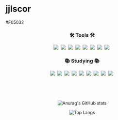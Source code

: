 # jjlscor

#F05032

<h3 align="center">🛠 Tools 🛠</h3>
<div align="center">
  <img src="https://img.shields.io/badge/c-20232a.svg?style=for-the-badge&logo=c&logoColor=A8B9CC" />&nbsp
  <img src="https://img.shields.io/badge/c++-20232a.svg?style=for-the-badge&logo=cplusplus&logoColor=00599C" />&nbsp
  <img src="https://img.shields.io/badge/html-20232a.svg?style=for-the-badge&logo=html5&logoColor=E34F26" />&nbsp
  <img src="https://img.shields.io/badge/css-20232a.svg?style=for-the-badge&logo=css3&logoColor=1572B6" />&nbsp
  <img src="https://img.shields.io/badge/JavaScript-20232a.svg?style=for-the-badge&logo=javascript&logoColor=F7DF1E" />&nbsp
  <img src="https://img.shields.io/badge/git-20232a.svg?style=for-the-badge&logo=git&logoColor=F05032" />&nbsp
  <img src="https://img.shields.io/badge/github-20232a.svg?style=for-the-badge&logo=github&logoColor=181717" />&nbsp
  <img src="https://img.shields.io/badge/openai-20232a.svg?style=for-the-badge&logo=openai&logoColor=412991" />&nbsp
</div>

<h3 align="center">📚 Studying 📚</h3>
<div align="center">
  <img src="https://img.shields.io/badge/react-20232a.svg?style=for-the-badge&logo=react&logoColor=61DAFB" />&nbsp
  <img src="https://img.shields.io/badge/dart-20232a?style=for-the-badge&logo=dart&logoColor=0175C2" />&nbsp
  <img src="https://img.shields.io/badge/flutter-20232a?style=for-the-badge&logo=flutter&logoColor=02569B" />&nbsp
  <img src="https://img.shields.io/badge/python-20232a?style=for-the-badge&logo=python&logoColor=3776AB" />&nbsp
  <img src="https://img.shields.io/badge/micropython-20232a?style=for-the-badge&logo=micropython&logoColor=2B2728" />&nbsp
  <img src="https://img.shields.io/badge/antena3-20232a?style=for-the-badge&logo=antena3&logoColor=FF7328" />&nbsp
  <img src="https://img.shields.io/badge/jupyter-20232a?style=for-the-badge&logo=jupyter&logoColor=F37626" />&nbsp
  <img src="https://img.shields.io/badge/pytorch-20232a?style=for-the-badge&logo=pytorch&logoColor=EE4C2C" />&nbsp
  <img src="https://img.shields.io/badge/tensorflow-20232a?style=for-the-badge&logo=tensorflow&logoColor=FF6F00" />&nbsp
  
</div>



<br/> <br/> <br/>

<div align="center">
  
  ![Anurag's GitHub stats](https://github-readme-stats.vercel.app/api?username=jjlscor&show_icons=true&theme=radical)
  
</div>

<div align="center">
  
  ![Top Langs](https://github-readme-stats.vercel.app/api/top-langs/?username=jjlscor&layout=compact)

</div>


